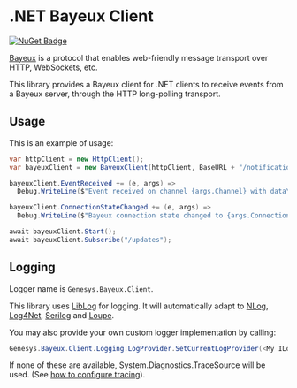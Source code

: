 # .NET Bayeux Client
[![NuGet Badge](https://buildstats.info/nuget/nunit)](https://www.nuget.org/packages/NUnit/)

[Bayeux](https://docs.cometd.org/current/reference/#_bayeux) is a protocol that enables web-friendly message transport over HTTP, WebSockets, etc.

This library provides a Bayeux client for .NET clients to receive events from a Bayeux server, through the HTTP long-polling transport.

## Usage

This is an example of usage:

~~~cs
var httpClient = new HttpClient();
var bayeuxClient = new BayeuxClient(httpClient, BaseURL + "/notifications");

bayeuxClient.EventReceived += (e, args) =>
  Debug.WriteLine($"Event received on channel {args.Channel} with data\n{args.Data}");

bayeuxClient.ConnectionStateChanged += (e, args) =>
  Debug.WriteLine($"Bayeux connection state changed to {args.ConnectionState}");

await bayeuxClient.Start();
await bayeuxClient.Subscribe("/updates");
~~~

## Logging

Logger name is `Genesys.Bayeux.Client`.

This library uses [LibLog](https://github.com/damianh/LibLog) for logging. It will automatically adapt to
[NLog](http://nlog-project.org/),
[Log4Net](https://logging.apache.org/log4net/),
[Serilog](http://serilog.net/) and 
[Loupe](http://www.gibraltarsoftware.com/Loupe).

You may also provide your own custom logger implementation by calling:

~~~cs
Genesys.Bayeux.Client.Logging.LogProvider.SetCurrentLogProvider(<My ILogProvider implementation>);
~~~

If none of these are available,  System.Diagnostics.TraceSource will be used. (See [how to configure tracing](https://docs.microsoft.com/en-us/dotnet/framework/network-programming/how-to-configure-network-tracing)).
